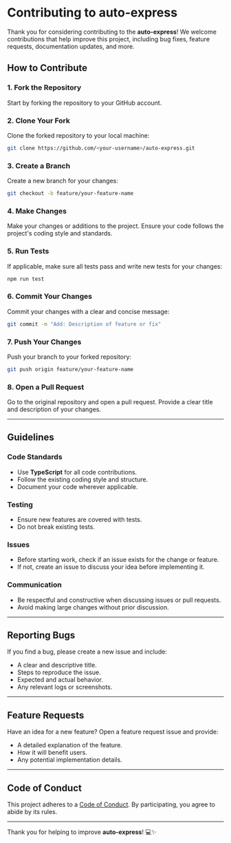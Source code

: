 # Contributing to auto-express

Thank you for considering contributing to the **auto-express**! We welcome contributions that help improve this project, including bug fixes, feature requests, documentation updates, and more.

## How to Contribute

### 1. Fork the Repository
Start by forking the repository to your GitHub account.

### 2. Clone Your Fork
Clone the forked repository to your local machine:

```bash
git clone https://github.com/<your-username>/auto-express.git
```

### 3. Create a Branch
Create a new branch for your changes:

```bash
git checkout -b feature/your-feature-name
```

### 4. Make Changes
Make your changes or additions to the project. Ensure your code follows the project's coding style and standards.

### 5. Run Tests
If applicable, make sure all tests pass and write new tests for your changes:

```bash
npm run test
```

### 6. Commit Your Changes
Commit your changes with a clear and concise message:

```bash
git commit -m "Add: Description of feature or fix"
```

### 7. Push Your Changes
Push your branch to your forked repository:

```bash
git push origin feature/your-feature-name
```

### 8. Open a Pull Request
Go to the original repository and open a pull request. Provide a clear title and description of your changes.

---

## Guidelines

### Code Standards
- Use **TypeScript** for all code contributions.
- Follow the existing coding style and structure.
- Document your code wherever applicable.

### Testing
- Ensure new features are covered with tests.
- Do not break existing tests.

### Issues
- Before starting work, check if an issue exists for the change or feature.
- If not, create an issue to discuss your idea before implementing it.

### Communication
- Be respectful and constructive when discussing issues or pull requests.
- Avoid making large changes without prior discussion.

---

## Reporting Bugs
If you find a bug, please create a new issue and include:
- A clear and descriptive title.
- Steps to reproduce the issue.
- Expected and actual behavior.
- Any relevant logs or screenshots.

---

## Feature Requests
Have an idea for a new feature? Open a feature request issue and provide:
- A detailed explanation of the feature.
- How it will benefit users.
- Any potential implementation details.

---

## Code of Conduct
This project adheres to a [Code of Conduct](CODE_OF_CONDUCT.md). By participating, you agree to abide by its rules.

---

Thank you for helping to improve **auto-express**! 💻✨